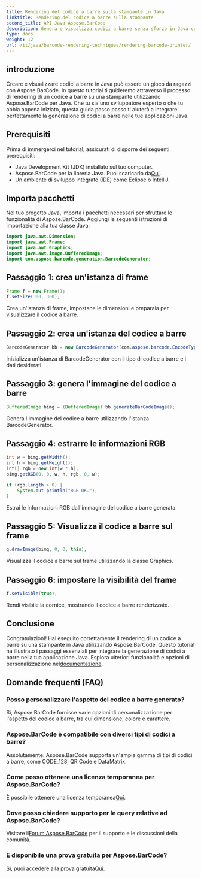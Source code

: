 ```yaml
---
title: Rendering del codice a barre sulla stampante in Java
linktitle: Rendering del codice a barre sulla stampante
second_title: API Java Aspose.BarCode
description: Genera e visualizza codici a barre senza sforzo in Java con Aspose.BarCode. Segui la nostra guida passo passo per un'integrazione perfetta.
type: docs
weight: 12
url: /it/java/barcode-rendering-techniques/rendering-barcode-printer/
---
```


## introduzione

Creare e visualizzare codici a barre in Java può essere un gioco da ragazzi con Aspose.BarCode. In questo tutorial ti guideremo attraverso il processo di rendering di un codice a barre su una stampante utilizzando Aspose.BarCode per Java. Che tu sia uno sviluppatore esperto o che tu abbia appena iniziato, questa guida passo passo ti aiuterà a integrare perfettamente la generazione di codici a barre nelle tue applicazioni Java.

## Prerequisiti

Prima di immergerci nel tutorial, assicurati di disporre dei seguenti prerequisiti:

- Java Development Kit (JDK) installato sul tuo computer.
-  Aspose.BarCode per la libreria Java. Puoi scaricarlo da[Qui](https://releases.aspose.com/barcode/java/).
- Un ambiente di sviluppo integrato (IDE) come Eclipse o IntelliJ.

## Importa pacchetti

Nel tuo progetto Java, importa i pacchetti necessari per sfruttare le funzionalità di Aspose.BarCode. Aggiungi le seguenti istruzioni di importazione alla tua classe Java:

```java
import java.awt.Dimension;
import java.awt.Frame;
import java.awt.Graphics;
import java.awt.image.BufferedImage;
import com.aspose.barcode.generation.BarcodeGenerator;
```

## Passaggio 1: crea un'istanza di frame

```java
Frame f = new Frame();
f.setSize(300, 300);
```

Crea un'istanza di frame, impostane le dimensioni e preparala per visualizzare il codice a barre.

## Passaggio 2: crea un'istanza del codice a barre

```java
BarcodeGenerator bb = new BarcodeGenerator(com.aspose.barcode.EncodeTypes.CODE_128, "1234567");
```

Inizializza un'istanza di BarcodeGenerator con il tipo di codice a barre e i dati desiderati.

## Passaggio 3: genera l'immagine del codice a barre

```java
BufferedImage bimg = (BufferedImage) bb.generateBarCodeImage();
```

Genera l'immagine del codice a barre utilizzando l'istanza BarcodeGenerator.

## Passaggio 4: estrarre le informazioni RGB

```java
int w = bimg.getWidth();
int h = bimg.getHeight();
int[] rgb = new int[w * h];
bimg.getRGB(0, 0, w, h, rgb, 0, w);

if (rgb.length > 0) {
    System.out.println("RGB OK.");
}
```

Estrai le informazioni RGB dall'immagine del codice a barre generata.

## Passaggio 5: Visualizza il codice a barre sul frame

```java
g.drawImage(bimg, 0, 0, this);
```

Visualizza il codice a barre sul frame utilizzando la classe Graphics.

## Passaggio 6: impostare la visibilità del frame

```java
f.setVisible(true);
```

Rendi visibile la cornice, mostrando il codice a barre renderizzato.

## Conclusione

 Congratulazioni! Hai eseguito correttamente il rendering di un codice a barre su una stampante in Java utilizzando Aspose.BarCode. Questo tutorial ha illustrato i passaggi essenziali per integrare la generazione di codici a barre nella tua applicazione Java. Esplora ulteriori funzionalità e opzioni di personalizzazione nel[documentazione](https://reference.aspose.com/barcode/java/).

## Domande frequenti (FAQ)

### Posso personalizzare l'aspetto del codice a barre generato?
Sì, Aspose.BarCode fornisce varie opzioni di personalizzazione per l'aspetto del codice a barre, tra cui dimensione, colore e carattere.

### Aspose.BarCode è compatibile con diversi tipi di codici a barre?
Assolutamente. Aspose.BarCode supporta un'ampia gamma di tipi di codici a barre, come CODE_128, QR Code e DataMatrix.

### Come posso ottenere una licenza temporanea per Aspose.BarCode?
 È possibile ottenere una licenza temporanea[Qui](https://purchase.aspose.com/temporary-license/).

### Dove posso chiedere supporto per le query relative ad Aspose.BarCode?
 Visitare il[Forum Aspose.BarCode](https://forum.aspose.com/c/barcode/13) per il supporto e le discussioni della comunità.

### È disponibile una prova gratuita per Aspose.BarCode?
 Sì, puoi accedere alla prova gratuita[Qui](https://releases.aspose.com/).

